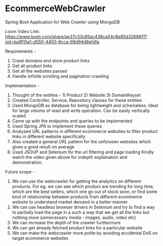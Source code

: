 # EcommerceWebCrawler
Spring Boot Application for Web Crawler using MongoDB

Loom Video Link: https://www.loom.com/share/ae37c33c85ac438ca54c8e85d3268811?sid=ba9f15e1-d550-4450-8cca-99d94d9a1dfa

Requirements - 
1. Crawl domains and store product links
2. Get all product links
3. Get all the websites parsed
4. Handle infinite scrolling and pagination crawling 

Implementation -
1. Thought of the entities - 1) Product 2) Website 3) DomainKeyset
2. Created Controller, Service, Repository classes for these entities
3. Used MongoDB as database for being lightweight and schemaless. Ideal for large volume of read and write operation. Can be easily vertically scaled.
4. Came up with the endpoints and queries to be implemented
5. Used Spring JPA to implement these queries
6. Analyzed URL patterns in different ecommerce websites to filter product links in different website specifically
7. Also created a general URL pattern for the unforseen websites which gives a good result on average
8. Used JSOUP and Selenium for the url filtering and page loading
Kindly watch the video given above for indepth explaination and demonstration.

Future scope - 
1. We can use the webcrawler for getting the analytics on different products. For eg. we can see which product are trending for long time, which are the best sellers, which one go out of stock soon, or find some kind of relationship between products from different ecommerce website to understand market demand in a better manner
2. We can use headless browser drivers in Selenium and try to find a way to partially load the page in a such a way that we get all the links but nothing more (unnecessary media - images, audio, video etc)
3. We can increase the depth of the crawler furthermore
4. We can get already fetched product links for a particular website
5. We can make the webcrawler more polite by avoiding accidental DoS on target ecommerce websites


